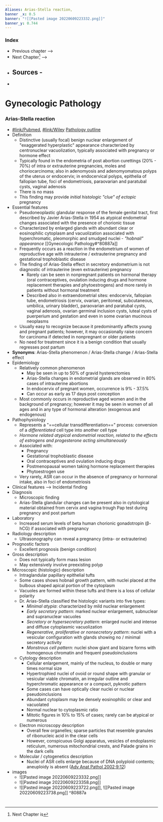 ```yaml
---
Aliases: Arias-Stella reaction, 
banner _x: 0.5
banner: "![[Pasted image 20220609223332.png]]"
banner_y: 0.744
---
```

### Index
- Previous chapter -->
- Next Chapter[^1] -->
- Sources -
	- 
- 
# Gynecologic Pathology

### Arias-Stella reaction
- [#link/Pubmed](https://pubmed.ncbi.nlm.nih.gov/?term=Arias-Stella+reaction+uterus), [#link/Wiley](https://obgyn.onlinelibrary.wiley.com/doi/abs/10.1111/j.1471-0528.1962.tb01332.x) [Pathology outline](https://www.pathologyoutlines.com/topic/uterusariasstella.html)
- Definition
	-  Distinctive (usually focal) benign nuclear enlargement of "exaggerated hyperplastic" appearance characterized by centronuclear vacuolization, typically associated with pregnancy or hormone effect
	-  Typically found in the endometria of post abortion curettings (20% - 70%) of intra or extrauterine pregnancies, moles and choriocarcinoma; also in adenomyosis and adenomyomatous polyps of the uterus or endocervix; in endocervical polyps, epithelia of fallopian tube, foci of endometriosis, paraovarian and paratubal cysts, vaginal adenosis
	-   There is no mass
	-   This finding may provide *initial histologic "clue" of ectopic* pregnancy [ ](https://www.ncbi.nlm.nih.gov/pubmed/17219163)
- Essential features
	-  Pseudoneoplastic glandular response of the female genital tract, first described by Javier Arias-Stella in 1954 as atypical endometrial changes associated with the presence of chorionic tissue
	-  Characterized by enlarged glands with abundant clear or eosinophilic cytoplasm and vacuolization associated with hyperchromatic, pleomorphic and smudged nuclei - *"hobnail" appearance* [[Gynecologic Pathology#^80887a]]
	-  Frequently occurs as a reaction in the endometrium of women of reproductive age with intrauterine / extrauterine pregnancy and gestational trophoblastic disease
	-  The finding of Arias-Stella effect in secretory endometrium is not diagnostic of intrauterine (even extrauterine) pregnancy
		-  Rarely can be seen in nonpregnant patients on hormonal therapy (oral contraceptives, ovulation inducing drugs and hormone replacement therapies and phytoestrogens) and more rarely in patients without hormonal treatment
		-  Described also in extraendometrial sites: endocervix, fallopian tube, endometriosis (cervix, ovarian, peritoneal, subcutaneous, umbilica, urinary bladder), paraovarian and paratubal cysts, vaginal adenosis, ovarian germinal inclusion cysts, luteal cysts of puerperium and gestation and even in some ovarian mucinous neoplasms
	-  Usually easy to recognize because it predominantly affects young and pregnant patients; however, it may occasionally raise concern for carcinoma if detected in nonpregnant or older patients
	-  No need for treatment since it is a benign condition that usually regresses post partum
-   **Synonyms**: Arias-Stella phenomenon / Arias-Stella change / Arias-Stella effect
- Epidemiology	
	-   Relatively common phenomenon
	    -   May be seen in up to 50% of gravid hysterectomies
	    -   Arias-Stella changes in endometrial glands are observed in 80% cases of intrauterine abortions
	    -   In endocervix of pregnant women, occurrence is 9% - 37.5% 
	    -   Can occur as early as 17 days post conception
	-   Most commonly occurs in reproductive aged women and in the background of pregnancy; however it may be seen in women of all ages and in any type of hormonal alteration (exogenous and endogenous)
- Pathophysiology
	-   Represents a "==cellular transdifferentiation==" process: conversion of a *differentiated* cell type into another cell type 
	-   *Hormone related atypical endometrial reaction, related to the effects of estrogens and progesterone acting simultaneously* 
	-   Associated with:
	    -   Pregnancy 
	    -   Gestational trophoblastic disease
	    -   Oral contraceptives and ovulation inducing drugs 
	    -   Postmenopausal women taking hormone replacement therapies 
	    -   Phytoestrogen use 
	-   Very rarely, ASR can occur in the absence of pregnancy or hormonal intake, also in foci of endometriosis 
- Clinical features --> Incidental finding
- Diagnosis
	-   Microscopic finding
	-   Arias-Stella glandular changes can be present also in cytological material obtained from cervix and vagina trough Pap test during pregnancy and post partum
- Laboratory
	-   Increased serum levels of beta human chorionic gonadotropin (β-hCG) if associated with pregnancy
- Radiology description
	-   Ultrasonography can reveal a pregnancy (intra- or extrauterine)
- Prognostic factors
	-   Excellent prognosis (benign condition)
- Gross description
	-   Does not typically form mass lesion
	-   May extensively involve preexisting polyp
- Microscopic (histologic) description
	-   Intraglandular papillary epithelial tufts
	-   Some cases shows hobnail growth pattern, with nuclei placed at the bulbous shaped apical portion of the cytoplasm
	-   Vacuoles are formed within these tufts and there is a loss of cellular polarity
	-   Dr. Arias-Stella classified the histologic variants into five types:
	    -   _Minimal atypia_: characterized by mild nuclear enlargement
	    -   _Early secretory pattern_: marked nuclear enlargement, subnuclear and supranuclear vacuoles
	    -   _Secretory or hypersecretory pattern_: enlarged nuclei and intense and diffuse cytoplasmic vacuolization
	    -   _Regenerative, proliferative or nonsecretory pattern_: nuclei with a vesicular configuration with glands showing no / minimal secretory activity
	    -   _Monstrous cell pattern_: nuclei show giant and bizarre forms with homogenous chromatin and frequent pseudoinclusions
	- Cytology description
		-   Cellular enlargement, mainly of the nucleus, to double or many times normal size
		-   Hypertrophied nuclei of ovoid or round shape with granular or vesicular viable chromatin, an irregular outline and hyperchromatic appearance or a compact, pyknotic pattern
		-   Some cases can have optically clear nuclei or nuclear pseudoinclusions
		-   Abundant cytoplasm may be densely eosinophilic or clear and vacuolated
		-   Normal nuclear to cytoplasmic ratio
		-   Mitotic figures in 10% to 15% of cases; rarely can be atypical or numerous 
	- Electron microscopy description
		-   Overall few organelles; sparse particles that resemble granules of ribonucleic acid in the clear cells
		-   However, conspicuous Golgi apparatus, vesicles of endoplasmic reticulum, numerous mitochondrial crests, and Palade grains in the dark cells
	- Molecular / cytogenetics description
		-   Nuclei of ASR cells enlarge because of DNA polyploid contents; aneuploidy is absent ([Adv Anat Pathol 2002;9:12](https://www.ncbi.nlm.nih.gov/pubmed/11756756))
- images
	- ![[Pasted image 20220609223332.png]]
	- ![[Pasted image 20220609223358.png]]
	- ![[Pasted image 20220609223722.png]], ![[Pasted image 20220609223738.png]]  ^80887a
#
[^1]: Next Chapter is 